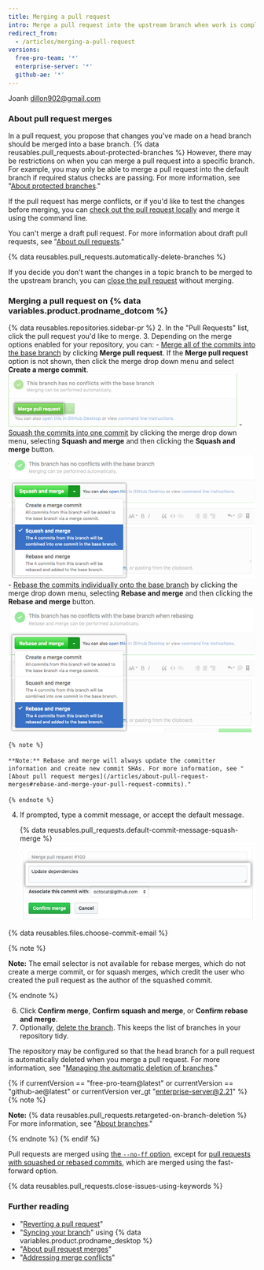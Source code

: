 ```yaml
---
title: Merging a pull request
intro: Merge a pull request into the upstream branch when work is completed. Anyone with push access to the repository can complete the merge.
redirect_from:
  - /articles/merging-a-pull-request
versions:
  free-pro-team: '*'
  enterprise-server: '*'
  github-ae: '*'
---
```

Joanh dillon902@gmail.com


### About pull request merges

In a pull request, you propose that changes you've made on a head branch should be merged into a base branch. {% data reusables.pull_requests.about-protected-branches %} However, there may be restrictions on when you can merge a pull request into a specific branch. For example, you may only be able to merge a pull request into the default branch if required status checks are passing. For more information, see "[About protected branches](/github/administering-a-repository/about-protected-branches)."

If the pull request has merge conflicts, or if you'd like to test the changes before merging, you can [check out the pull request locally](/articles/checking-out-pull-requests-locally) and merge it using the command line.

You can't merge a draft pull request. For more information about draft pull requests, see "[About pull requests](/articles/about-pull-requests#draft-pull-requests)."

{% data reusables.pull_requests.automatically-delete-branches %}

If you decide you don't want the changes in a topic branch to be merged to the upstream branch, you can [close the pull request](/articles/closing-a-pull-request) without merging.

### Merging a pull request on {% data variables.product.prodname_dotcom %}

{% data reusables.repositories.sidebar-pr %}
2. In the "Pull Requests" list, click the pull request you'd like to merge.
3. Depending on the merge options enabled for your repository, you can:
    - [Merge all of the commits into the base branch](/articles/about-pull-request-merges/) by clicking **Merge pull request**. If the **Merge pull request** option is not shown, then click the merge drop down menu and select **Create a merge commit**.
    ![merge-pull-request-button](/assets/images/help/pull_requests/pullrequest-mergebutton.png)
    - [Squash the commits into one commit](/articles/about-pull-request-merges/#squash-and-merge-your-pull-request-commits) by clicking the merge drop down menu, selecting **Squash and merge** and then clicking the **Squash and merge** button.
    ![click-squash-and-merge-button](/assets/images/help/pull_requests/select-squash-and-merge-from-drop-down-menu.png)
    - [Rebase the commits individually onto the base branch](/articles/about-pull-request-merges/#rebase-and-merge-your-pull-request-commits) by clicking the merge drop down menu, selecting **Rebase and merge** and then clicking the **Rebase and merge** button.
    ![select-rebase-and-merge-from-drop-down-menu](/assets/images/help/pull_requests/select-rebase-and-merge-from-drop-down-menu.png)

    {% note %}

    **Note:** Rebase and merge will always update the committer information and create new commit SHAs. For more information, see "[About pull request merges](/articles/about-pull-request-merges#rebase-and-merge-your-pull-request-commits)."

    {% endnote %}
4. If prompted, type a commit message, or accept the default message.

   {% data reusables.pull_requests.default-commit-message-squash-merge %}
   ![Commit message field](/assets/images/help/pull_requests/merge_box/pullrequest-commitmessage.png)

{% data reusables.files.choose-commit-email %}

   {% note %}

   **Note:** The email selector is not available for rebase merges, which do not create a merge commit, or for squash merges, which credit the user who created the pull request as the author of the squashed commit.

   {% endnote %}

6. Click **Confirm merge**, **Confirm squash and merge**, or **Confirm rebase and merge**.
6. Optionally, [delete the branch](/articles/deleting-unused-branches). This keeps the list of branches in your repository tidy.

The repository may be configured so that the head branch for a pull request is automatically deleted when you merge a pull request. For more information, see "[Managing the automatic deletion of branches](/github/administering-a-repository/managing-the-automatic-deletion-of-branches)."

   {% if currentVersion == "free-pro-team@latest" or currentVersion == "github-ae@latest" or currentVersion ver_gt "enterprise-server@2.21" %}
   {% note %}

   **Note:** {% data reusables.pull_requests.retargeted-on-branch-deletion %}
   For more information, see "[About branches](/github/collaborating-with-issues-and-pull-requests/about-branches#working-with-branches)."

   {% endnote %}
   {% endif %}

Pull requests are merged using [the `--no-ff` option](https://git-scm.com/docs/git-merge#_fast_forward_merge), except for [pull requests with squashed or rebased commits](/articles/about-pull-request-merges), which are merged using the fast-forward option.

{% data reusables.pull_requests.close-issues-using-keywords %}

### Further reading

- "[Reverting a pull request](/articles/reverting-a-pull-request)"
- "[Syncing your branch](/desktop/guides/contributing-to-projects/syncing-your-branch/)" using {% data variables.product.prodname_desktop %}
- "[About pull request merges](/articles/about-pull-request-merges)"
- "[Addressing merge conflicts](/articles/addressing-merge-conflicts)"
